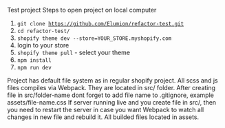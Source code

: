 Test project
Steps to open project on local computer
1. <code>git clone https://github.com/Elumion/refactor-test.git</code>
2. <code>cd refactor-test/</code>
3. <code>shopify theme dev --store=YOUR_STORE.myshopify.com</code>
4. login to your store
5. <code>shopify theme pull</code> - select your theme
6. <code>npm install</code>
7. <code>npm run dev</code>

Project has default file system as in regular shopify project. 
All scss and js files compiles via Webpack. They are located in src/ folder. After creating file in src/folder-name dont forget to add file name to .gitignore, example assets/file-name.css
If server running live and you create file in src/, then you need to restart the server in case you want Webpack to watch all changes in new file and rebuild it. All builded files located in assets.
<code></code>
